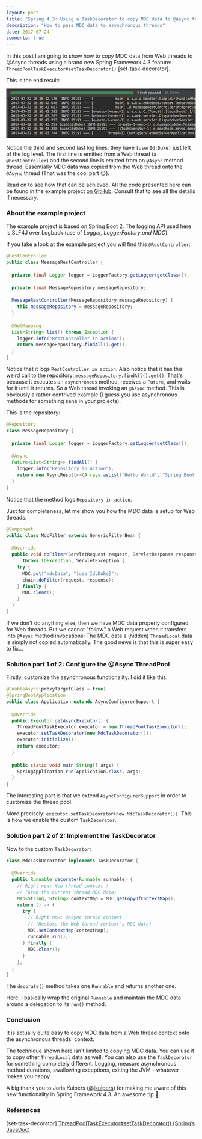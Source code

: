 ```yaml
---
layout: post
title: "Spring 4.3: Using a TaskDecorator to copy MDC data to @Async threads"
description: "How to pass MDC data to asynchronous threads"
date: 2017-07-24
comments: true
---
```


In this post I am going to show how to copy MDC data from Web threads to @Async threads using a brand new Spring Framework 4.3 feature: `ThreadPoolTaskExecutor#setTaskDecorator()` [set-task-decorator]. 

This is the end result:

<img src="/img/2017-07-24-taskdecorator.png" class="w-100 pl-2 pr-2" />

Notice the third and second last log lines: they have `[userId:Duke]` just left of the log level. The first line is emitted from a Web thread (a `@RestController`) and the second line is emitted from an `@Async` method thread. Essentially MDC data was copied from the Web thread onto the `@Async` thread (That was the cool part 😏). 

Read on to see how that can be achieved. All the code presented here can be found in the example project <a href="https://github.com/moelholm/smallexamples/tree/master/spring43-async-taskdecorator" target="_blank">on GitHub</a>. Consult that to see all the details if necessary.

<h3>About the example project</h3>
The example project is based on Spring Boot 2. The logging API used here is SLF4J over Logback (use of <em>Logger, LoggerFactory and MDC</em>).

If you take a look at the example project you will find this `@RestController`:

```java
@RestController
public class MessageRestController {

  private final Logger logger = LoggerFactory.getLogger(getClass());

  private final MessageRepository messageRepository;

  MessageRestController(MessageRepository messageRepository) {
    this.messageRepository = messageRepository;
  }

  @GetMapping
  List<String> list() throws Exception {
    logger.info("RestController in action");
    return messageRepository.findAll().get();
  }
}
```

Notice that it logs `RestController in action`. Also notice that it has this weird call to the repository: `messageRepository.findAll().get()`. That's because it executes an `asynchronous` method, receives a `Future`, and waits for it until it returns. So a Web thread invoking an `@Async` method. This is obviously a rather contrived example (I guess you use asynchronous methods for something sane in your projects).

This is the repository:

```java
@Repository
class MessageRepository {

  private final Logger logger = LoggerFactory.getLogger(getClass());

  @Async
  Future<List<String>> findAll() {
    logger.info("Repository in action");
    return new AsyncResult<>(Arrays.asList("Hello World", "Spring Boot is awesome"));
  }
}
```

Notice that the method logs `Repository in action`.

Just for completeness, let me show you how the MDC data is setup for Web threads:

```java
@Component
public class MdcFilter extends GenericFilterBean {

  @Override
  public void doFilter(ServletRequest request, ServletResponse response, FilterChain chain)
      throws IOException, ServletException {
    try {
      MDC.put("mdcData", "[userId:Duke]");
      chain.doFilter(request, response);
    } finally {
      MDC.clear();
    }
  }
}
```

If we don't do anything else, then we have MDC data properly configured for Web threads. But we cannot "follow" a Web request when it transfers into `@Async` method invocations: The MDC data's (hidden) `ThreadLocal` data is simply not copied automatically. The good news is that this is super easy to fix...

### Solution part 1 of 2: Configure the @Async ThreadPool
Firstly, customize the asynchronous functionality. I did it like this:

```java
@EnableAsync(proxyTargetClass = true)
@SpringBootApplication
public class Application extends AsyncConfigurerSupport {

  @Override
  public Executor getAsyncExecutor() {
    ThreadPoolTaskExecutor executor = new ThreadPoolTaskExecutor();
    executor.setTaskDecorator(new MdcTaskDecorator());
    executor.initialize();
    return executor;
  }

  public static void main(String[] args) {
    SpringApplication.run(Application.class, args);
  }
}
```

The interesting part is that we extend `AsyncConfigurerSupport` in order to customize the thread pool.

More precisely: `executor.setTaskDecorator(new MdcTaskDecorator())`. This is how we enable the custom `TaskDecorator`.

### Solution part 2 of 2: Implement the TaskDecorator
Now to the custom `TaskDecorator`:

```java
class MdcTaskDecorator implements TaskDecorator {

  @Override
  public Runnable decorate(Runnable runnable) {
    // Right now: Web thread context !
    // (Grab the current thread MDC data)
    Map<String, String> contextMap = MDC.getCopyOfContextMap();
    return () -> {
      try {
        // Right now: @Async thread context !
        // (Restore the Web thread context's MDC data)
        MDC.setContextMap(contextMap);
        runnable.run();
      } finally {
        MDC.clear();
      }
    };
  }
}
```

The `decorate()` method takes one `Runnable` and returns another one. 

Here, I basically wrap the original `Runnable` and maintain the MDC data around a delegation to its `run()` method. 

### Conclusion
It is actually quite easy to copy MDC data from a Web thread context onto the asynchronous threads' context. 

The technique shown here isn't limited to copying MDC data. You can use it to copy other `ThreadLocal` data as well. You can also use the `TaskDecorator` for something completely different. Logging, measure asynchronous method durations, swallowing exceptions, exiting the JVM - whatever makes you happy.

A big thank you to Joris Kuipers (<a href="https://twitter.com/jkuipers" target="_new">@jkuipers</a>) for making me aware of this new functionality in Spring Framework 4.3. An awesome tip 🤗. 

### References
[set-task-decorator] [ThreadPoolTaskExecutor#setTaskDecorator() (Spring’s JavaDoc)](https://docs.spring.io/spring-framework/docs/current/javadoc-api/org/springframework/scheduling/concurrent/ThreadPoolTaskExecutor.html#setTaskDecorator-org.springframework.core.task.TaskDecorator-)
